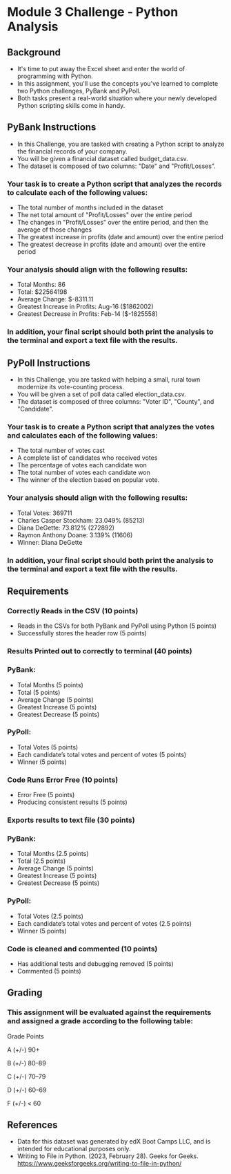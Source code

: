 # Module 3 Challenge - Python Analysis

## Background
* It's time to put away the Excel sheet and enter the world of programming with Python.
* In this assignment, you'll use the concepts you've learned to complete two Python challenges, PyBank and PyPoll.
* Both tasks present a real-world situation where your newly developed Python scripting skills come in handy.

## PyBank Instructions
* In this Challenge, you are tasked with creating a Python script to analyze the financial records of your company.
* You will be given a financial dataset called budget_data.csv.
* The dataset is composed of two columns: "Date" and "Profit/Losses".

### Your task is to create a Python script that analyzes the records to calculate each of the following values: 
* The total number of months included in the dataset
* The net total amount of "Profit/Losses" over the entire period
* The changes in "Profit/Losses" over the entire period, and then the average of those changes
* The greatest increase in profits (date and amount) over the entire period
* The greatest decrease in profits (date and amount) over the entire period

### Your analysis should align with the following results:
* Total Months: 86
* Total: $22564198
* Average Change: $-8311.11
* Greatest Increase in Profits: Aug-16 ($1862002)
* Greatest Decrease in Profits: Feb-14 ($-1825558)

### In addition, your final script should both print the analysis to the terminal and export a text file with the results.

## PyPoll Instructions
* In this Challenge, you are tasked with helping a small, rural town modernize its vote-counting process.
* You will be given a set of poll data called election_data.csv.
* The dataset is composed of three columns: "Voter ID", "County", and "Candidate".

### Your task is to create a Python script that analyzes the votes and calculates each of the following values: 
* The total number of votes cast
* A complete list of candidates who received votes
* The percentage of votes each candidate won
* The total number of votes each candidate won
* The winner of the election based on popular vote.

### Your analysis should align with the following results:
* Total Votes: 369711
* Charles Casper Stockham: 23.049% (85213)
* Diana DeGette: 73.812% (272892)
* Raymon Anthony Doane: 3.139% (11606)
* Winner: Diana DeGette

### In addition, your final script should both print the analysis to the terminal and export a text file with the results.

## Requirements

### Correctly Reads in the CSV (10 points)
* Reads in the CSVs for both PyBank and PyPoll using Python (5 points)
* Successfully stores the header row (5 points)

### Results Printed out to correctly to terminal (40 points)
### PyBank:
* Total Months (5 points)
* Total (5 points)
* Average Change (5 points)
* Greatest Increase (5 points)
* Greatest Decrease (5 points)
### PyPoll:
* Total Votes (5 points)
* Each candidate’s total votes and percent of votes (5 points)
* Winner (5 points)

### Code Runs Error Free (10 points)
* Error Free (5 points)
* Producing consistent results (5 points)

### Exports results to text file (30 points)
### PyBank:
* Total Months (2.5 points)
* Total (2.5 points)
* Average Change (5 points)
* Greatest Increase (5 points)
* Greatest Decrease (5 points)
### PyPoll:
* Total Votes (2.5 points)
* Each candidate’s total votes and percent of votes (2.5 points)
* Winner (5 points)

### Code is cleaned and commented (10 points)
* Has additional tests and debugging removed (5 points)
* Commented (5 points)

## Grading

### This assignment will be evaluated against the requirements and assigned a grade according to the following table:

Grade Points

A (+/-)	90+

B (+/-)	80–89

C (+/-)	70–79

D (+/-)	60–69

F (+/-)	< 60

## References
* Data for this dataset was generated by edX Boot Camps LLC, and is intended for educational purposes only.
* Writing to File in Python. (2023, February 28). Geeks for Geeks. https://www.geeksforgeeks.org/writing-to-file-in-python/
